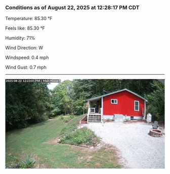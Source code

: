 ### Conditions as of August 22, 2025 at 12:28:17 PM CDT 

Temperature: 85.30 &deg;F

Feels like: 85.30 &deg;F

Humidity: 71%

Wind Direction: W

Windspeed: 0.4 mph

Wind Gust: 0.7 mph

---

<img src="./images/latest.jpeg"/>


